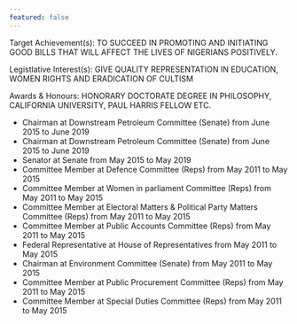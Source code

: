 ```yaml
---
featured: false
---
```

Target Achievement(s): TO SUCCEED IN PROMOTING AND INITIATING GOOD BILLS THAT WILL AFFECT THE LIVES
OF NIGERIANS POSITIVELY.

Legistlative Interest(s): GIVE QUALITY REPRESENTATION IN EDUCATION, WOMEN RIGHTS AND ERADICATION OF CULTISM

Awards & Honours: HONORARY DOCTORATE DEGREE IN PHILOSOPHY, CALIFORNIA UNIVERSITY, PAUL HARRIS FELLOW ETC.

* Chairman at Downstream Petroleum Committee (Senate) from June 2015 to June 2019
* Chairman at Downstream Petroleum Committee (Senate) from June 2015 to June 2019
* Senator at Senate from May 2015 to May 2019
* Committee Member at Defence Committee (Reps) from May 2011 to May 2015
* Committee Member at Women in parliament Committee (Reps) from May 2011 to May 2015
* Committee Member at Electoral Matters & Political Party Matters Committee (Reps) from May 2011 to May 2015
* Committee Member at Public Accounts Committee (Reps) from May 2011 to May 2015
* Federal Representative at House of Representatives from May 2011 to May 2015
* Chairman at Environment Committee (Senate) from May 2011 to May 2015
* Committee Member at Public Procurement Committee (Reps) from May 2011 to May 2015
* Committee Member at Special Duties Committee (Reps) from May 2011 to May 2015

